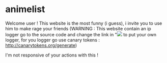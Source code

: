 # animelist

Welcome user !
This website is the most funny (i guess), i invite you to use him to make rage your friends (WARNING : This website contain an ip logger go to the source code and change the link in "<img src="link"> to put your own logger, for you logger go use canary tokens : http://canarytokens.org/generate)

I'm not responsive of your actions with this !
